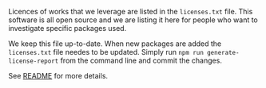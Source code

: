 Licences of works that we leverage are listed in the `licenses.txt` file. This software is all open source and we are listing it here for people who want to investigate specific packages used. 

We keep this file up-to-date. When new packages are added the `licenses.txt` file needes to be updated. Simply run `npm run generate-license-report` from the command line and commit the changes.

See [README](../README.md) for more details.
